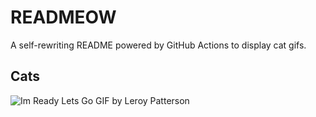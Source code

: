 # READMEOW

A self-rewriting README powered by GitHub Actions to display cat gifs.

## Cats

![Im Ready Lets Go GIF by Leroy Patterson](https://media2.giphy.com/media/CjmvTCZf2U3p09Cn0h/200.gif?cid=9acd02dafwisknwxaismd7zzr4uk7gn7mzl8n15p4nn9okfx&ep=v1_gifs_search&rid=200.gif&ct=g)
